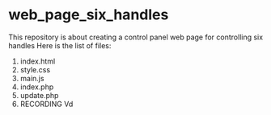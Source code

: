# web_page_six_handles
This repository is about creating a control panel web page for controlling six handles
Here is the list of files:
1. index.html 
2. style.css
3. main.js
4. index.php
5. update.php
6. RECORDING Vd

